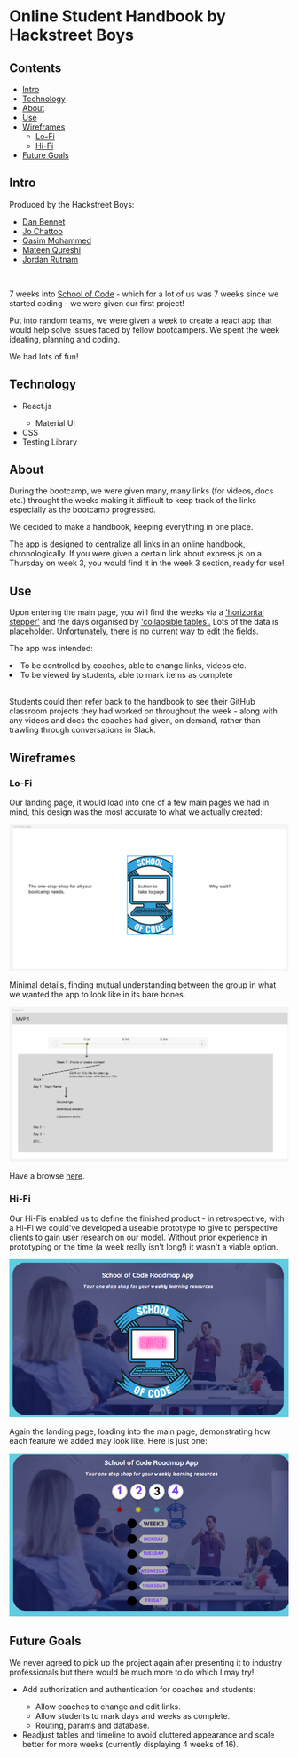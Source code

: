# Online Student Handbook by Hackstreet Boys

## Contents

- [Intro](#intro)
- [Technology](#technology)
- [About](#about)
- [Use](#use)
- [Wireframes](#wireframes)
    - [Lo-Fi](#lo-fi)
    - [Hi-Fi](#hi-fi)
- [Future Goals](#future-goals)
    
## Intro

Produced by the Hackstreet Boys:
<ul>
    <li><a href="https://www.linkedin.com/in/dan-bennett-102a03149/">Dan Bennet</a></li>
    <li><a href="https://www.linkedin.com/in/jo-chattoo/">Jo Chattoo</a></li>
    <li><a href="https://www.linkedin.com/in/qasim-mohammed-65251517b/">Qasim Mohammed</a></li>
    <li><a href="https://www.linkedin.com/in/mateen-qureshi-msq/">Mateen Qureshi</a></li>
    <li><a href="https://www.linkedin.com/in/jordan-rutnam-080199161/">Jordan Rutnam</a></li>
</ul>

<br>

7 weeks into <a href="https://www.schoolofcode.co.uk/">School of Code</a> - which for a lot of us was 7 weeks since we started coding - we were given our first project!

Put into random teams, we were given a week to create a react app that would help solve issues faced by fellow bootcampers. We spent the week ideating, planning and coding.

We had lots of fun!

## Technology

<ul>
    <li>React.js</li>
    <ul>
        <li>Material UI</li>
    </ul>
    <li>CSS</li>
    <li>Testing Library</li>
</ul>

## About

During the bootcamp, we were given many, many links (for videos, docs etc.) throught the weeks making it difficult to keep track of the links especially as the bootcamp progressed.

We decided to make a handbook, keeping everything in one place.

The app is designed to centralize all links in an online handbook, chronologically. If you were given a certain link about express.js on a Thursday on week 3, you would find it in the week 3 section, ready for use!

## Use

Upon entering the main page, you will find the weeks via a <a href="https://mui.com/material-ui/react-stepper/#horizontal-stepper">'horizontal stepper'</a> and the days organised by <a href="https://mui.com/material-ui/react-table/#collapsible-table">'collapsible tables'.</a> Lots of the data is placeholder. Unfortunately, there is no current way to edit the fields.

The app was intended:

<li>To be controlled by coaches, able to change links, videos  etc.</li>
<li>To be viewed by students, able to mark items as complete</li>

<br>

Students could then refer back to the handbook to see their GitHub classroom projects they had worked on throughout the week - along with any videos and docs the coaches had given, on demand, rather than trawling through conversations in Slack.

## Wireframes

### Lo-Fi

Our landing page, it would load into one of a few main pages we had in mind, this design was the most accurate to what we actually created:

<img src="./images/lofi/LoFiLand.PNG">

<br>

Minimal details, finding mutual understanding between the group in what we wanted the app to look like in its bare bones.

<img src="./images/lofi/mainPageOpt2.PNG">

<br>

Have a browse <a href="https://www.figma.com/file/EQ7Jkq9EwWZV47oWAVxg0F/Wireframe?type=design&node-id=0%3A1&mode=design&t=chzzZ95fpcVxxsZC-1">here</a>.


### Hi-Fi

Our Hi-Fis enabled us to define the finished product - in retrospective, with a Hi-Fi we could've developed a useable prototype to give to perspective clients to gain user research on our model. Without prior experience in prototyping or the time (a week really isn't long!) it wasn't a viable option.


<img src="./images/hifi/landing.PNG">

<br>

Again the landing page, loading into the main page, demonstrating how each feature we added may look like. Here is just one:


<img src="./images/hifi/timeline1.PNG">


## Future Goals

We never agreed to pick up the project again after presenting it to industry professionals but there would be much more to do which I may try!

<ul>
    <li>Add authorization and authentication for coaches and students:</li>
    <ul>
        <li>Allow coaches to change and edit links.</li>
        <li>Allow students to mark days and weeks as complete.</li>
        <li>Routing, params and database.</li>
    </ul>
    <li>Readjust tables and timeline to avoid cluttered appearance and scale better for more weeks (currently displaying 4 weeks of 16).</li>
</ul>